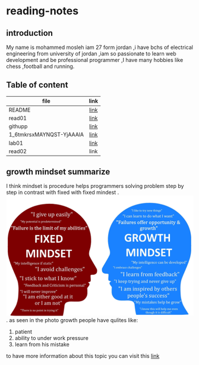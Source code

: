 # reading-notes
## introduction

My name is mohammed mosleh iam 27 form jordan ,i have bchs of electrical engineering from university of jordan  ,iam so passionate to learn web development and be professional programmer ,I have many hobbies like chess ,football and running.

## Table of content

| file   |      link      | 
|----------|:-------------:|
| README |  [link](README.md)| 
| read01 |    [link](read01.md)   |   
| githupp |  [link](githupp.png) |
|  1_6tmkrsxMAYNQST-YjAAAlA  |     [link](1_6tmkrsxMAYNQST-YjAAAlA.jpeg)      | 
| lab01  |    [link](lab01.md)     | 
| read02   |      link      | 





## growth mindset summarize
I think mindset is procedure helps programmers solving problem step by step in contrast with fixed with fixed mindest .
![fixed mind vs growth mind](1_6tmkrsxMAYNQST-YjAAAlA.jpeg).
as seen in the photo growth people have qulites like:
1. patient
2. ability to under work pressure 
3. learn from his mistake

to have more information about this topic you can visit this [link](https://www.brainpickings.org/2014/01/29/carol-dweck-mindset/)
